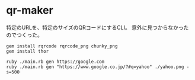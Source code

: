 # qr-maker

特定のURLを、特定のサイズのQRコードにするCLI。
意外に見つからなかったのでつくった。

```
gem install rqrcode rqrcode_png chunky_png
gem install thor

ruby ./main.rb gen https://google.com
ruby ./main.rb gen "https://www.google.co.jp/?#q=yahoo" ./yahoo.png -s=500
```
